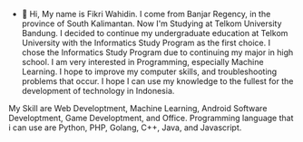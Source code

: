 - 👋 Hi, My name is Fikri Wahidin. I come from Banjar Regency, in the province of South Kalimantan. Now I'm Studying at Telkom University Bandung. 
I decided to continue my undergraduate education at Telkom University with the Informatics Study Program as the first choice. 
I chose the Informatics Study Program due to continuing my major in high school. 
I am very interested in Programming, especially Machine Learning. 
I hope to improve my computer skills, and troubleshooting problems that occur. 
I hope I can use my knowledge to the fullest for the development of technology in Indonesia.

My Skill are Web Developtment, Machine Learning, Android Software Developtment, Game Developtment, and Office.
Programming language that i can use are Python, PHP, Golang, C++, Java, and Javascript.

<!---
Fikri645/Fikri645 is a ✨ special ✨ repository because its `README.md` (this file) appears on your GitHub profile.
You can click the Preview link to take a look at your changes.
--->
